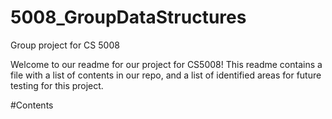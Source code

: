 # 5008_GroupDataStructures
Group project for CS 5008

Welcome to our readme for our project for CS5008! This readme contains a file with a list of contents in our repo, and a list of identified areas for future testing for this project.

#Contents
